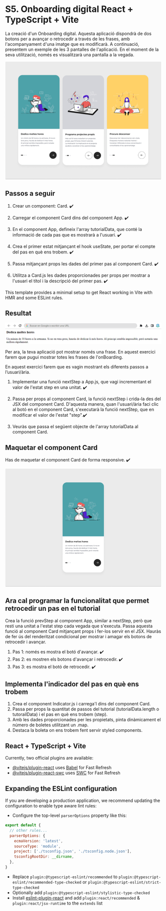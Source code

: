 # S5. Onboarding digital React + TypeScript + Vite

La creació d'un Onboarding digital. Aquesta aplicació dispondrà de dos botons per a avançar o retrocedir a través de les frases, amb l'acompanyament d'una imatge que es modificarà.
A continuació, presentem un exemple de les 3 pantalles de l'aplicació. En el moment de la seva utilització, només es visualitzarà una pantalla a la vegada.

![Imagen](./public/img-tres-cards.png)

## Passos a seguir

1. Crear un component: Card.  ✔️

2. Carregar el component Card dins del component App.   ✔️

3. En el component App, defineix l'array tutorialData, que conté la informació de cada pas que es mostrarà a l'usuari.   ✔️

4. Crea el primer estat mitjançant el hook useState, per portar el compte del pas en què ens trobem.   ✔️

5. Passa mitjançant props les dades del primer pas al component Card.   ✔️

6. Utilitza a Card.js les dades proporcionades per props per mostrar a l'usuari el títol i la descripció del primer pas.   ✔️

This template provides a minimal setup to get React working in Vite with HMR and some ESLint rules.

## Resultat

![Resultado](./public/resultado.png)

Per ara, la teva aplicació pot mostrar només una frase. En aquest exercici farem que pugui mostrar totes les frases de l'onBoarding.

En aquest exercici farem que es vagin mostrant els diferents passos a l’usuari/ària.

1. Implementar una funció nextStep a App.js, que vagi incrementant el valor de l'estat step en una unitat.   ✔️

2. Passa per props al component Card, la funció nextStep i crida-la des del JSX del component Card. D'aquesta manera, quan l'usuari/ària faci clic al botó en el component Card, s'executarà la funció nextStep, que en modificar el valor de l'estat "step".✔️

3. Veuràs que passa el següent objecte de l'array tutorialData al component Card.

## Maquetar el component Card

Has de maquetar el component Card de forma responsive. ✔️

![Card](./public/maquetacion.png)

## Ara cal programar la funcionalitat que permet retrocedir un pas en el tutorial

Crea la funció prevStep al component App, similar a nextStep, però que resti una unitat a l'estat step cada vegada que s'executa.
Passa aquesta funció al component Card mitjançant props i fer-los servir en el JSX.
Hauràs de fer ús del renderitzat condicional per mostrar i amagar els botons de retrocedir i avançar.

1. Pas 1: només es mostra el botó d'avançar.   ✔️
2. Pas 2: es mostren els botons d'avançar i retrocedir.   ✔️
3. Pas 3: es mostra el botó de retrocedir.   ✔️

## Implementa l'indicador del pas en què ens trobem

1. Crea el component Indicator.js i carrega'l dins del component Card.
2. Passa per props la quantitat de passos del tutorial (tutorialData.length o tutorailData) i el pas en què ens trobem (step).
3. Amb les dades proporcionades per les propietats, pinta dinàmicament el número de boletes utilitzant un .map.
4. Destaca la boleta on ens trobem fent servir styled components.

## React + TypeScript + Vite

Currently, two official plugins are available:

- [@vitejs/plugin-react](https://github.com/vitejs/vite-plugin-react/blob/main/packages/plugin-react/README.md) uses [Babel](https://babeljs.io/) for Fast Refresh
- [@vitejs/plugin-react-swc](https://github.com/vitejs/vite-plugin-react-swc) uses [SWC](https://swc.rs/) for Fast Refresh

## Expanding the ESLint configuration

If you are developing a production application, we recommend updating the configuration to enable type aware lint rules:

- Configure the top-level `parserOptions` property like this:

```js
export default {
  // other rules...
  parserOptions: {
    ecmaVersion: 'latest',
    sourceType: 'module',
    project: ['./tsconfig.json', './tsconfig.node.json'],
    tsconfigRootDir: __dirname,
  },
}
```

- Replace `plugin:@typescript-eslint/recommended` to `plugin:@typescript-eslint/recommended-type-checked` or `plugin:@typescript-eslint/strict-type-checked`
- Optionally add `plugin:@typescript-eslint/stylistic-type-checked`
- Install [eslint-plugin-react](https://github.com/jsx-eslint/eslint-plugin-react) and add `plugin:react/recommended` & `plugin:react/jsx-runtime` to the `extends` list
